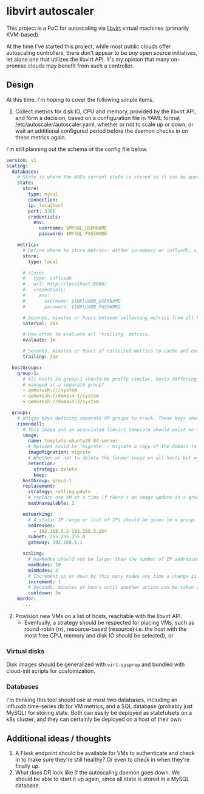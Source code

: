# libvirt autoscaler

This project is a PoC for autoscaling via [libvirt](https://libvirt.org/) virtual machines (primarily KVM-based).

At the time I've started this project, while most public clouds offer autoscaling controllers, there don't appear to be _any_ open source initiatives, let alone one that utilizes the libvirt API. It's my opinion that many on-premise clouds may benefit from such a controller.

## Design

At this time, I'm hoping to cover the following simple items.

1. Collect metrics for disk IO, CPU and memory, provided by the libvirt API, and form a decision, based on a configuration file in YAML format /etc/autoscaler/autoscaler.yaml, whether or not to scale up or down, or wait an additional configured period before the daemon checks in on these metrics again.

  I'm still planning out the schema of the config file below.

  ```yaml
  version: v1
  scaling:
    databases:
      # State is where the ASGs current state is stored so it can be queried without making additional calls to libvirt.
      state:
        store:
          type: mysql
          connection:
          ip: localhost
          port: 3306
          credentials:
            env:
              username: $MYSQL_USERNAME
              password: $MYSQL_PASSWORD

      metrics:
        # Define where to store metrics: either in-memory or influxdb, since that's a time-series db I'm familiar with for now.
        store:
          type: local

        # store:
        #   type: influxdb
        #   url: http://localhost:8086/
        #   credentials:
        #     env:
        #       username: $INFLUXDB_USERNAME
        #       password: $INFLUXDB_PASSWORD

        # Seconds, minutes or hours between collecting metrics from all hosts on their VMs.
        interval: 30s

        # How often to evaluate all 'trailing' metrics.
        evaluate: 1m

        # Seconds, minutes or hours of collected metrics to cache and evaluate upon (must be >=interval)
        trailing: 21m

    hostGroups:
      group-1:
        # All hosts in group-1 should be pretty similar. Hosts differing by any great amount should be
        # managed as a separate group?
        - qemu+ssh:///system
        - qemu+ssh://domain-1/system
        - qemu+ssh://domain-2/system

    groups:
      # Unique keys defining separate VM groups to track. These keys should represent naming prefixes (?)
      rivendell:
        # This image and an associated libvirt template should exist on one of the hosts.
        image:
          name: template-ubuntu20.04-server
          # Options could be 'migrate' - migrate a copy of the domain to every host, or 'centralized' - hosts are using a centralized block store.
          imageMigration: migrate
          # Whether or not to delete the former image on all hosts but one.
          retention:
            strategy: delete
            keep:
        hostGroup: group-1
        replacement:
          strategy: rollingupdate
          # replace one VM at a time if there's an image update in a group in this file, etc.
          maxUnavailable: 1

        networking:
          # A static IP range or list of IPs should be given to a group.
          addresses:
            - 192.168.5.2-192.168.5.254
          subnet: 255.255.255.0
          gateway: 192.168.1.1

        scaling:
          # maxNodes should not be larger than the number of IP addresses determined to be available in the range.
          maxNodes: 10
          minNodes: 3
          # Increment up or down by this many nodes any time a change is required to state.
          increment: 1
          # Seconds, minutes or hours until another action can be taken once a change is made. Basically puts a pause on metrics evaluation.
          cooldown: 5m
      mordor:
        ...

  ```

2. Provision new VMs on a list of hosts, reachable with the libvirt API.
    - Eventually, a strategy should be respected for placing VMs, such as round-robin (rr), resource-based (resource) i.e. the host with the most free CPU, memory and disk IO should be selected), or

### Virtual disks

Disk images should be generalized with `virt-sysprep` and bundled with cloud-init scripts for customization.

### Databases

I'm thinking this tool should use at most two databases, including an influxdb time-series db for VM metrics, and a SQL database (probably just MySQL) for storing state. Both can easily be deployed as statefulsets on a k8s cluster, and they can certainly be deployed on a host of their own.

## Additional ideas / thoughts

1. A Flask endpoint should be available for VMs to authenticate and check in to make sure they're still healthy? Or even to check in when they're finally up.
2. What does DR look like if the autoscaling daemon goes down. We should be able to start it up again, since
all state is stored in a MySQL database.
